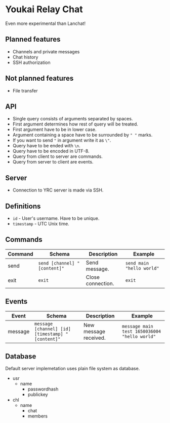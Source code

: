 # Youkai Relay Chat

Even more experimental than Lanchat!

## Planned features

* Channels and private messages
* Chat history
* SSH authorization

## Not planned features

* File transfer

## API

* Single query consists of arguments separated by spaces.
* First argument determines how rest of query will be treated.
* First argument have to be in lower case.
* Argument containing a space have to be surrounded by `" "` marks.
* If you want to send `"` in argument write it as `\"`.
* Query have to be ended with `\n`.
* Query have to be encoded in UTF-8.
* Query from client to server are commands.
* Query from server to client are events.

## Server

* Connection to YRC server is made via SSH.

## Definitions

* `id` - User's username. Have to be unique.
* `timestamp` - UTC Unix time.

## Commands

| Command | Schema                       | Description       | Example                   |
| ------- | ---------------------------- | ----------------- | ------------------------- |
| send    | `send [channel] "[content]"` | Send message.     | `send main "hello world"` |
| exit    | `exit`                       | Close connection. | `exit`                    |

## Events

| Event   | Schema                                           | Description           | Example                                      |
| ------- | ------------------------------------------------ | --------------------- | -------------------------------------------- |
| message | `message [channel] [id] [timestamp] "[content]"` | New message received. | `message main test 1650036004 "hello world"` |

## Database

Default server implemetation uses plain file system as database.

* usr
  * name
    * passwordhash
    * publickey
* chl
  * name
    * chat
    * members